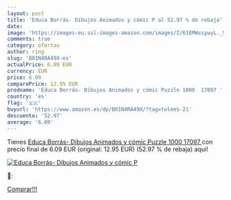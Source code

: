 ```yaml
---
layout: post
title: 'Educa Borrás- Dibujos Animados y cómic P al 52.97 % de rebaja'
date: 
image: 'https://images-eu.ssl-images-amazon.com/images/I/61EMWssywyL._SL200_.jpg'
comments: true
category: ofertas
author: ring
slug: 'B01N4RA49X-es'
actualPrice: 6.09 EUR
currency: EUR
price: 6.09
comparePrice: 12.95 EUR
prodname: 'Educa Borrás- Dibujos Animados y cómic Puzzle 1000  17097 '
country: 'es'
flag: '🇪🇸'
buyurl: 'https://www.amazon.es/dp/B01N4RA49X/?tag=tolees-21'
descuento: '52.97'
average: '6.09'
---
```


Tienes [Educa Borrás- Dibujos Animados y cómic Puzzle 1000  17097 ](https://www.amazon.es/dp/B01N4RA49X/?tag=tolees-21) con precio final de  6.09 EUR (original: 12.95 EUR) (52.97 %  de rebaja) aqui!

[![Educa Borrás- Dibujos Animados y cómic P](https://images-eu.ssl-images-amazon.com/images/I/61EMWssywyL._SL200_.jpg)](https://www.amazon.es/dp/B01N4RA49X/?tag=tolees-21)

🔎:


[Comprar!!!](https://www.amazon.es/dp/B01N4RA49X/?tag=tolees-21)
